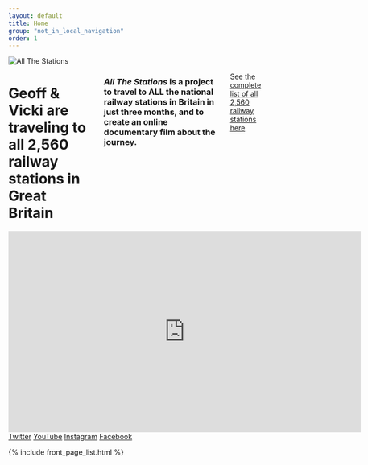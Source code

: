 ```yaml
---
layout: default
title: Home
group: "not_in_local_navigation"
order: 1
---
```


<div class="row padding-bottom-xlarge padding-top-xlarge">
	<div class="columns medium-8 text-center columns medium-push-1">
		<img src="/all-the-stations/static/images/allstations-rainbow.png" class="img-responsive inline-block" alt="All The Stations">
  </div>
</div>

<div class="bgbox primary padding-top-large">
	<div class="row">
		<div class="columns medium-8 medium-push-2 columns small-10 small-push-1">
      <h1><strong>Geoff &amp; Vicki are traveling to  all 2,560
        railway stations in Great Britain</strong> </h1>
        <h3 class="lead color-white"><i>All The Stations</i> is a project to travel to ALL the national railway stations in Britain in just three months, and to create an online documentary film about the journey.</h3>
        <p><a class="color-white read-more" href="/all-the-stations/stationlist">See the complete list of all 2,560 railway stations here</a></p>
		</div>
    <!-- <div class="columns medium-4" style="">
			<br/><a href="https://www.kickstarter.com/projects/562621903/all-the-stations" target="new"><img src="/static/images/backus-white.png" class="img-responsive"></a>
		</div> -->
	</div>
	<div class="row">
		<div class="columns medium-6 medium-push-2 columns small-10 small-push-1 padding-bottom-large">
				<div class="embed-responsive embed-responsive-16by9">
					<iframe src="https://www.youtube.com/embed/videoseries?list=PL4PdgT_AV_nWe4zl01CbwnSuspvdHZMde" frameborder="0" allowfullscreen class="embed-responsive-item" style="width: 700px; min-height:400px;"></iframe>
					<div>
	          <span class="padding-right-large"><a class="color-white" href="http://www.twitter.com/allthestations/"><i class="fa fa-twitter" aria-hidden="true"></i> Twitter</a></span>
						<span class="padding-right-large"><a class="color-white" href="http://www.youtube.com/channel/UC7ttKX46nJxUeXZ0aoD4Q5g"><i class="fa fa-youtube-play" aria-hidden="true"></i> YouTube</a></span>
						<span class="padding-right-large"><a class="color-white" href="http://www.instagram.com/allthestations/"><i class="fa fa-instagram" aria-hidden="true"></i> Instagram</a></span>
						<span class="padding-right-large"><a class="color-white" href="http://www.facebook.com/AllTheStations/"><i class="fa fa-facebook-official" aria-hidden="true"></i> Facebook</a></span>
					</div>
				</div>

		</div>
	</div>
</div>


{% include front_page_list.html %}
